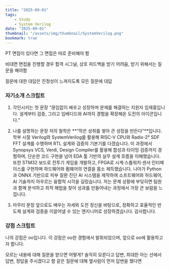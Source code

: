 ```yaml
---
title: "2025-09-01"
tags:
    - Study
    - System Verilog
date: "2025-09-01"
thumbnail: "/assets/img/thumbnail/SystemVerilog.png"
bookmark: true
---
```


PT 면접이 있다면 그 면접은 따로 준비해야 함

비대면 면접을 진행할 경우 합격 시그널, 상호 피드백을 받기 어려움, 받기 위해서는 질문을 해야함

질문에 대한 대답은 진정성이 느껴지도록 모든 질문에 대답

### 자기소개 스크립트
1. 각인시키는 첫 문장
“끊임없이 배우고 성장하며 문제를 해결하는 지원자 임재홍입니다.
설계부터 검증, 그리고 임베디드와 AI까지 경험을 확장해온 도전의 아이콘입니다.”

2. 나를 설명하는 문장
저의 철학은 **“작은 성취를 쌓아 큰 성장을 만든다”**입니다.
학부 시절 Verilog와 SystemVerilog를 활용해 RISC-V CPU와 Radix-2² SDF FFT 설계를 수행하며 RTL 설계와 검증의 기본기를 다졌습니다.
이 과정에서 Synopsys VCS, Verdi, Design Compiler를 활용해 합성과 타이밍 검증까지 경험하며, 단순한 코드 구현을 넘어 EDA 툴 기반의 실무 설계 흐름을 이해했습니다.
또한 STM32 보드로 전투기 게임을 개발하고, FPGA로 시계·스톱워치·센서 인터페이스를 구현하며 하드웨어와 펌웨어의 연결을 몸소 체득했습니다.
나아가 Python과 ONNX 기반으로 피부 질환 진단 AI 시스템을 제작하여 소프트웨어와 하드웨어, AI 기술까지 아우르는 융합적 시각을 길렀습니다.
저는 문제 상황에 부딪히면 팀원과 함께 분석하고 최적 해법을 찾아 성과를 만들어내는 과정에서 가장 큰 보람을 느낍니다.

3. 마무리 문장
앞으로도 배우는 자세와 도전 정신을 바탕으로,
정확하고 효율적인 반도체 설계와 검증을 이끌어낼 수 있는 엔지니어로 성장하겠습니다. 감사합니다.

### 강점 스크립트
나의 강점은 oo입니다.
이 강점은 oo한 경험에서 발휘되었으며,
앞으로 oo에 활용하고자 합니다.












모르는 내용에 대해 질문을 받으면 어떻게?
솔직히 모른다고 답변, 최대한 아는 선에서 답변, 정답을 주시겠다고 함
같은 질문에 대해 옆사람이 먼저 답변을 했다면